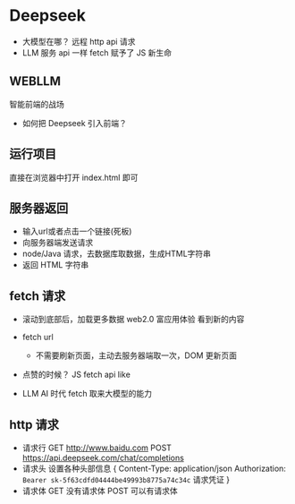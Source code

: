 # Deepseek
- 大模型在哪？
  远程
  http api 请求
- LLM 服务
  api 一样
  fetch 赋予了 JS 新生命

## WEBLLM
智能前端的战场
- 如何把 Deepseek 引入前端？

## 运行项目
直接在浏览器中打开 index.html 即可

## 服务器返回
- 输入url或者点击一个链接(死板)
- 向服务器端发送请求
- node/Java 请求，去数据库取数据，生成HTML字符串
- 返回 HTML 字符串

## fetch 请求
- 滚动到底部后，加载更多数据 web2.0 富应用体验
  看到新的内容 
- fetch url
  - 不需要刷新页面，主动去服务器端取一次，DOM 更新页面
- 点赞的时候？
  JS fetch api like

- LLM AI 时代
  fetch 取来大模型的能力

## http 请求
  - 请求行  GET http://www.baidu.com
  POST https://api.deepseek.com/chat/completions
  - 请求头
    设置各种头部信息
    {
      Content-Type: application/json 
      Authorization: `Bearer sk-5f63cdfd04444be49993b8775a74c34c` 请求凭证
    } 
  - 请求体
    GET 没有请求体
    POST 可以有请求体